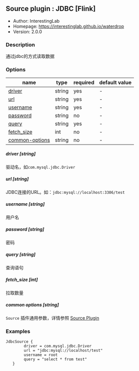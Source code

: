 ## Source plugin : JDBC [Flink]

* Author: InterestingLab
* Homepage: https://interestinglab.github.io/waterdrop
* Version: 2.0.0

### Description
通过jdbc的方式读取数据

### Options
| name | type | required | default value |
| --- | --- | --- | --- |
| [driver](#driver-string) | string | yes | - |
| [url](#url-string) | string | yes | - |
| [username](#username-string) | string | yes | - |
| [password](#password-string) | string | no | - |
| [query](#query-string) | string | yes | - |
| [fetch_size](#fetch_size-int) | int | no | - |
| [common-options](#common-options-string)| string | no | - |

##### driver [string]

驱动名，如`com.mysql.jdbc.Driver`

##### url [string]

JDBC连接的URL。如：`jdbc:mysql://localhost:3306/test`

##### username [string]

用户名

##### password [string]

密码

##### query [string]
查询语句

##### fetch_size [int]
拉取数量

##### common options [string]

`Source` 插件通用参数，详情参照 [Source Plugin](/zh-cn/v2/flink/configuration/source-plugins/)

### Examples

```
JdbcSource {
        driver = com.mysql.jdbc.Driver
        url = "jdbc:mysql://localhost/test"
        username = root
        query = "select * from test"
   }

```
